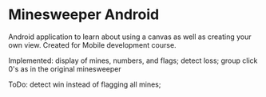 Minesweeper Android
===================

Android application to learn about using a canvas as well as creating your own view. Created for Mobile development course.

Implemented: display of mines, numbers, and flags; detect loss;  group click 0's as in the original minesweeper

ToDo: detect win instead of flagging all mines;
